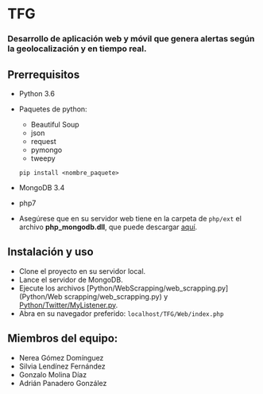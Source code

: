 # TFG
### Desarrollo de aplicación web y móvil que genera alertas según la geolocalización y en tiempo real.

## Prerrequisitos
- Python 3.6
- Paquetes de python:
  - Beautiful Soup
  - json
  - request
  - pymongo
  - tweepy
  
  ```pip install <nombre_paquete>```

- MongoDB 3.4
- php7
- Asegúrese que en su servidor web tiene en la carpeta de ```php/ext``` el archivo **php_mongodb.dll**, que puede descargar [aquí](https://pecl.php.net/package/mongodb).

## Instalación y uso
- Clone el proyecto en su servidor local.
- Lance el servidor de MongoDB.
- Ejecute los archivos [Python/WebScrapping/web_scrapping.py](Python/Web scrapping/web_scrapping.py) y [Python/Twitter/MyListener.py](Python/Twitter/MyListener.py).
- Abra en su navegador preferido: ```localhost/TFG/Web/index.php``` 

## Miembros del equipo:  
* Nerea Gómez Domínguez
* Silvia Lendínez Fernández
* Gonzalo Molina Díaz
* Adrián Panadero González
